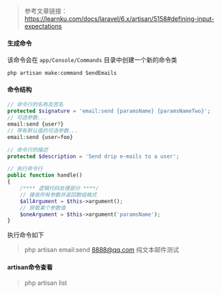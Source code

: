 > 参考文章链接：https://learnku.com/docs/laravel/6.x/artisan/5158#defining-input-expectations



#### 生成命令

该命令会在 `app/Console/Commands` 目录中创建一个新的命令类

```shell
php artisan make:command SendEmails
```



#### 命令结构

```php
// 命令行的名称及签名
protected $signature = 'email:send {paramsName} {paramsNameTwo}';
// 可选参数...
email:send {user?}
// 带有默认值的可选参数...
email:send {user=foo}

// 命令行的描述
protected $description = 'Send drip e-mails to a user';

// 执行命令行
public function handle()
{
    /**** 逻辑代码处理部分 ****/
    // 接收所有参数并返回数组格式
    $allArgument = $this->argument();
	// 获取某个参数值
    $oneArgument = $this->argument('paramsName');
}
```

执行命令如下

> php artisan email:send 8888@qq.com 纯文本邮件测试



#### artisan命令查看

> php artisan list

